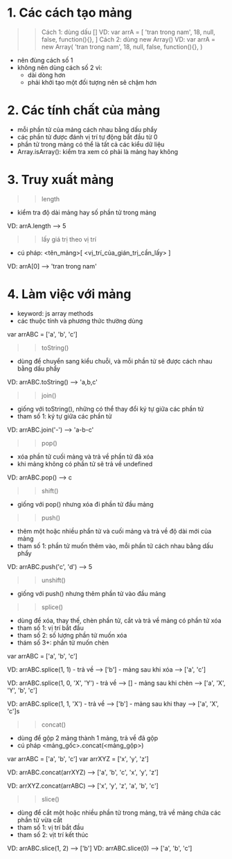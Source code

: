 # 1. Các cách tạo mảng
  >> Cách 1: dùng dấu []
  VD: var arrA = [
      'tran trong nam',
      18,
      null,
      false,
      function(){},
  ]
  >> Cách 2: dùng new Array()
  VD: var arrA = new Array(
      'tran trong nam',
      18,
      null,
      false,
      function(){},
  )
  
  - nên đùng cách số 1
  - không nên dùng cách số 2 vì: 
    + dài dòng hơn
    + phải khởi tạo một đối tượng nên sẽ chậm hơn

# 2. Các tính chất của mảng  
  - mỗi phần tử của mảng cách nhau bằng dấu phẩy
  - các phần tử được đánh vị trí tự động bắt đầu từ 0
  - phần tử trong mảng có thể là tất cả các kiểu dữ liệu
  - Array.isArray(): kiểm tra xem có phải là mảng hay không

# 3. Truy xuất mảng
  >> length
  - kiểm tra độ dài mảng hay số phần tử trong mảng
  
  VD: arrA.length --> 5

  >> lấy giá trị theo vị trí
  - cú pháp: <tên_mảng>[ <vị_trí_của_gián_trị_cần_lấy> ]

  VD: arrA[0] --> 'tran trong nam'

# 4. Làm việc với mảng
  - keyword: js array methods
  - các thuộc tính và phương thức thường dùng

  var arrABC = ['a', 'b', 'c']

  >> toString()
  + dùng để chuyển sang kiểu chuỗi, và mỗi phần tử sẽ được cách nhau bằng dấu phẩy

  VD: arrABC.toString() --> 'a,b,c'

  >> join()
  + giống với toString(), những có thể thay đổi ký tự giữa các phần tử
  + tham số 1: ký tự giữa các phần tử 

  VD: arrABC.join('-') --> 'a-b-c'

  >> pop()
  + xóa phần tử cuối mảng và trả về phần tử đã xóa
  + khi mảng không có phần tử sẽ trả về undefined

  VD: arrABC.pop() --> c

  >> shift()
  + giống với pop() nhưng xóa đi phần tử đầu mảng

  >> push()

  + thêm một hoặc nhiều phẩn tử và cuối mảng và trả về độ dài mới của mảng
  + tham số 1: phần tử muốn thêm vào, mỗi phần tử cách nhau bằng dấu phẩy

  VD: arrABC.push('c', 'd') --> 5  

  >> unshift()
  + giống với push() nhưng thêm phần tử vào đầu mảng

  >> splice()
  + dùng để xóa, thay thế, chèn phần tử, cắt và trả về mảng có phần tử xóa
  + tham số 1: vị trí bắt đầu
  + tham số 2: số lượng phần tử muốn xóa
  + thám số 3+: phần tử muốn chèn

  var arrABC = ['a', 'b', 'c']

  VD: arrABC.splice(1, 1) 
      - trả về --> ['b']
      - mảng sau khi xóa  --> ['a', 'c']

  VD: arrABC.splice(1, 0, 'X', 'Y') 
      - trả về --> []
      - mảng sau khi chèn  --> ['a', 'X', 'Y', 'b', 'c']

  VD: arrABC.splice(1, 1, 'X') 
      - trả về --> ['b']
      - mảng sau khi thay  --> ['a', 'X', 'c']s

  >> concat()
  + dùng để gộp 2 mảng thành 1 mảng, trả về đã gộp
  + cú pháp <mảng_gốc>.concat(<mảng_gộp>)

  var arrABC = ['a', 'b', 'c']
  var arrXYZ = ['x', 'y', 'z']

  VD: arrABC.concat(arrXYZ) --> ['a', 'b', 'c', 'x', 'y', 'z']

  VD: arrXYZ.concat(arrABC) --> ['x', 'y', 'z', 'a', 'b', 'c']

  >> slice()
  + dùng để cắt một hoặc nhiều phần tử trong mảng, trả về mảng chứa các phần tử vừa cắt
  + tham số 1: vị trí bắt đầu
  + tham số 2: vịt trí kết thúc

  VD: arrABC.slice(1, 2) -->  ['b']
  VD: arrABC.slice(0) --> ['a', 'b', 'c']